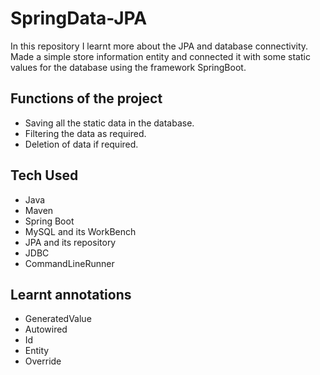 # SpringData-JPA
In this repository I learnt more about the JPA and database connectivity. Made a simple store information entity and connected it with some static values for the database using the framework SpringBoot.

## Functions of the project
- Saving all the static data in the database.
- Filtering the data as required.
- Deletion of data if required.

## Tech Used
- Java
- Maven
- Spring Boot
- MySQL and its WorkBench
- JPA and its repository
- JDBC
- CommandLineRunner

## Learnt annotations
- GeneratedValue
- Autowired
- Id
- Entity
- Override